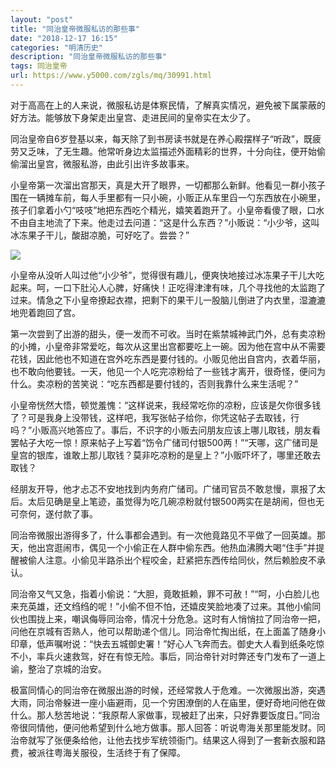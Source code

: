 ```yaml
---
layout: "post"
title: "同治皇帝微服私访的那些事"
date: "2018-12-17 16:15"
categories: "明清历史"
description: "同治皇帝微服私访的那些事"
tags: 同治皇帝
url: https://www.y5000.com/zgls/mq/30991.html
---
```






对于高高在上的人来说，微服私访是体察民情，了解真实情况，避免被下属蒙蔽的好方法。能够放下身架走出皇宫、走进民间的皇帝实在太少了。

同治皇帝自6岁登基以来，每天除了到书房读书就是在养心殿摆样子“听政”，既疲劳又乏味，了无生趣。他常听身边太监描述外面精彩的世界，十分向往，便开始偷偷溜出皇宫，微服私游，由此引出许多故事来。

小皇帝第一次溜出宫那天，真是大开了眼界，一切都那么新鲜。他看见一群小孩子围在一辆摊车前，每人手里都有一只小碗，小贩正从车里舀一勺东西放在小碗里，孩子们拿着小勺“吱吱”地把东西吃个精光，嬉笑着跑开了。小皇帝看傻了眼，口水不由自主地流了下来。他走过去问道：“这是什么东西？”小贩说：“小少爷，这叫冰冻果子干儿，酸甜凉脆，可好吃了。尝尝？”

![](https://img.y5000.com/uploads/allimg/180621/8-1P621141924H4.jpg)

小皇帝从没听人叫过他“小少爷”，觉得很有趣儿，便爽快地接过冰冻果子干儿大吃起来。呵，一口下肚沁人心脾，好痛快！正吃得津津有味，几个寻找他的太监跑了过来。情急之下小皇帝撩起衣襟，把剩下的果干儿一股脑儿倒进了内衣里，湿漉漉地兜着跑回了宫。

第一次尝到了出游的甜头，便一发而不可收。当时在紫禁城神武门外，总有卖凉粉的小摊，小皇帝非常爱吃，每次从这里出宫都要吃上一碗。因为他在宫中从不需要花钱，因此他也不知道在宫外吃东西是要付钱的。小贩见他出自宫内，衣着华丽，也不敢向他要钱。一天，他见一个人吃完凉粉给了一些钱才离开，很奇怪，便问为什么。卖凉粉的苦笑说：“吃东西都是要付钱的，否则我靠什么来生活呢？”

小皇帝恍然大悟，顿觉羞愧：“这样说来，我经常吃你的凉粉，应该是欠你很多钱了？可是我身上没带钱，这样吧，我写张帖子给你，你凭这帖子去取钱，行吗？”小贩高兴地答应了。事后，不识字的小贩去问朋友应该上哪儿取钱，朋友看罢帖子大吃一惊！原来帖子上写着“饬令广储司付银500两！”“天哪，这广储司是皇宫的银库，谁敢上那儿取钱？莫非吃凉粉的是皇上？”小贩吓坏了，哪里还敢去取钱？

经朋友开导，他才忐忑不安地找到内务府广储司。广储司官员不敢怠慢，禀报了太后。太后见确是皇上笔迹，虽觉得为吃几碗凉粉就付银500两实在是胡闹，但也无可奈何，遂付款了事。

同治帝微服出游得多了，什么事都会遇到。有一次他竟路见不平做了一回英雄。那天，他出宫逛闹市，偶见一个小偷正在人群中偷东西。他热血沸腾大喝“住手”并提醒被偷人注意。小偷见半路杀出个程咬金，赶紧把东西传给同伙，然后赖脸皮不承认。

同治帝又气又急，指着小偷说：“大胆，竟敢抵赖，罪不可赦！”“呵，小白脸儿也来充英雄，还文绉绉的呢！”小偷不但不怕，还嬉皮笑脸地凑了过来。其他小偷同伙也围拢上来，嘲讽侮辱同治帝，情况十分危急。这时有人悄悄拉了同治帝一把，问他在京城有否熟人，他可以帮助递个信儿。同治帝忙掏出纸，在上面盖了随身小印章，低声嘱咐说：“快去五城御史署！”好心人飞奔而去。御史大人看到纸条吃惊不小，率兵火速救驾，好在有惊无险。事后，同治帝针对时弊还专门发布了一道上谕，整治了京城的治安。

极富同情心的同治帝在微服出游的时候，还经常救人于危难。一次微服出游，突遇大雨，同治帝躲进一座小庙避雨，见一个穷困潦倒的人在庙里，便好奇地问他在做什么。那人愁苦地说：“我原帮人家做事，现被赶了出来，只好靠要饭度日。”同治帝很同情他，便问他希望到什么地方做事。那人回答：听说粤海关那里能发财。同治帝就写了张便条给他，让他去找步军统领衙门。结果这人得到了一套新衣服和路费，被派往粤海关服役，生活终于有了保障。
